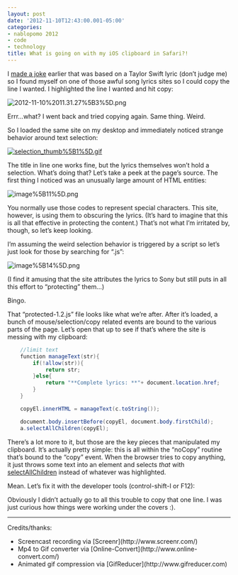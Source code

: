 ```yaml
---
layout: post
date: '2012-11-10T12:43:00.001-05:00'
categories:
- nablopomo 2012
- code
- technology
title: What is going on with my iOS clipboard in Safari?!
---
```



I [made a joke](https://twitter.com/mharen/status/267293420354154496) earlier that was based on a Taylor Swift lyric (don’t judge me) so I found myself on one of those awful song lyrics sites so I could copy the line I wanted. I highlighted the line I wanted and hit copy:  

![2012-11-10%2011.31.27%5B3%5D.png](2012-11-10%2011.31.27%5B3%5D.png)

Errr…what? I went back and tried copying again. Same thing. Weird.

So I loaded the same site on my desktop and immediately noticed strange behavior around text selection:  

[![selection_thumb%5B1%5D.gif](selection_thumb%5B1%5D.gif)](http://lh5.ggpht.com/-58OKSGyaWnQ/UJ6SK9Lr62I/AAAAAAAAFOw/G5w3XFzdDAg/s1600-h/selection%5B3%5D.gif)

The title in line one works fine, but the lyrics themselves won’t hold a selection. What’s doing that? Let’s take a peek at the page’s source. The first thing I noticed was an unusually large amount of HTML entities:

![image%5B11%5D.png](image%5B11%5D.png)

You normally use those codes to represent special characters. This site, however, is using them to obscuring the lyrics. (It’s hard to imagine that this is all that effective in protecting the content.) That’s not what I’m irritated by, though, so let’s keep looking. 

I’m assuming the weird selection behavior is triggered by a script so let’s just look for those by searching for “.js”:

![image%5B14%5D.png](image%5B14%5D.png)

(I find it amusing that the site attributes the lyrics to Sony but still puts in all this effort to “protecting” them…)

Bingo. 

That “protected-1.2.js” file looks like what we’re after. After it’s loaded, a bunch of mouse/selection/copy related events are bound to the various parts of the page. Let’s open that up to see if that’s where the site is messing with my clipboard:  
```cs
    //limit text
    function manageText(str){
        if(!allow(str)){
            return str;
        }else{
            return "**Complete lyrics: **"+ document.location.href;
        }
    }

    copyEl.innerHTML = manageText(c.toString());

    document.body.insertBefore(copyEl, document.body.firstChild);
    a.selectAllChildren(copyEl);
```



There’s a lot more to it, but those are the key pieces that manipulated my clipboard. It’s actually pretty simple: this is all within the “noCopy” routine that’s bound to the “copy” event. When the browser tries to copy anything, it just throws some text into an element and selects *that* with [selectAllChildren](https://developer.mozilla.org/en-US/docs/DOM/Selection/selectAllChildren) instead of whatever was highlighted.


Mean. Let’s fix it with the developer tools (control-shift-I or F12):






Obviously I didn’t actually go to all this trouble to copy that one line. I was just curious how things were working under the covers :).

<hr />Credits/thanks: 

<ul>
  <li>Screencast recording via [Screenr](http://www.screenr.com/) </li>

  <li>Mp4 to Gif converter via [Online-Convert](http://www.online-convert.com/) </li>

  <li>Animated gif compression via [GifReducer](http://www.gifreducer.com) </li>
</ul>